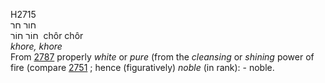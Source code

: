 <body>
  <p>H2715<br>  חור    חר  <br> חוֹר  חוֹר  ‎  chôr  chôr  <br><i>khore,</i> <i>khore </i><br>From <a href="h2787.htm">2787</a>  properly <i>white</i> or <i>pure</i> (from the <i>cleansing</i> or <i>shining</i> power of fire (compare <a href="h2751.htm">2751</a> ; hence (figuratively) <i>noble</i> (in rank): - noble.<br></p>
 </body>